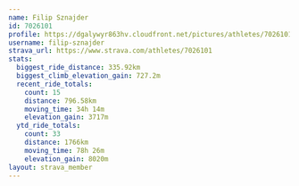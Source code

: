 ```yaml
---
name: Filip Sznajder
id: 7026101
profile: https://dgalywyr863hv.cloudfront.net/pictures/athletes/7026101/2123836/19/large.jpg
username: filip-sznajder
strava_url: https://www.strava.com/athletes/7026101
stats:
  biggest_ride_distance: 335.92km
  biggest_climb_elevation_gain: 727.2m
  recent_ride_totals:
    count: 15
    distance: 796.58km
    moving_time: 34h 14m
    elevation_gain: 3717m
  ytd_ride_totals:
    count: 33
    distance: 1766km
    moving_time: 78h 26m
    elevation_gain: 8020m
layout: strava_member
--- 
```

